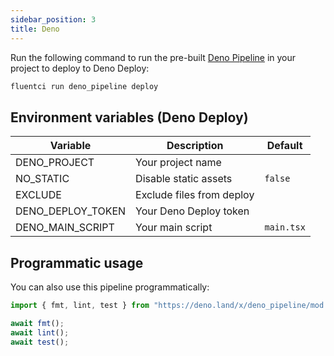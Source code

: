 ```yaml
---
sidebar_position: 3
title: Deno
---
```


Run the following command to run the pre-built [Deno Pipeline](https://github.com/fluent-ci-templates/deno-pipeline) in your project to deploy to Deno Deploy:

```bash
fluentci run deno_pipeline deploy
```

## Environment variables (Deno Deploy)

| Variable          | Description               | Default    |
| ----------------- | ------------------------- | ---------- |
| DENO_PROJECT      | Your project name         |            |
| NO_STATIC         | Disable static assets     | `false`    |
| EXCLUDE           | Exclude files from deploy |            |
| DENO_DEPLOY_TOKEN | Your Deno Deploy token    |            |
| DENO_MAIN_SCRIPT  | Your main script          | `main.tsx` |

## Programmatic usage

You can also use this pipeline programmatically:

```ts
import { fmt, lint, test } from "https://deno.land/x/deno_pipeline/mod.ts";

await fmt();
await lint();
await test();
```
